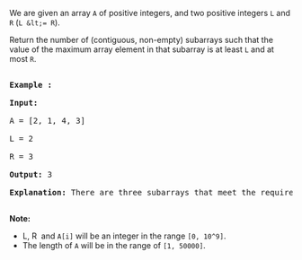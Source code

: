 We are given an array `` A `` of positive integers, and two positive integers `` L `` and `` R `` (`` L &lt;= R ``).

Return the number of (contiguous, non-empty) subarrays such that the value of the maximum array element in that subarray is at least `` L `` and at most `` R ``.

<pre>
<strong>Example :</strong>
<strong>Input:</strong> 
A = [2, 1, 4, 3]
L = 2
R = 3
<strong>Output:</strong> 3
<strong>Explanation:</strong> There are three subarrays that meet the requirements: [2], [2, 1], [3].
</pre>

__Note:__

*   L, R&nbsp; and `` A[i] `` will be an integer in the range `` [0, 10^9] ``.
*   The length of `` A `` will be in the range of `` [1, 50000] ``.